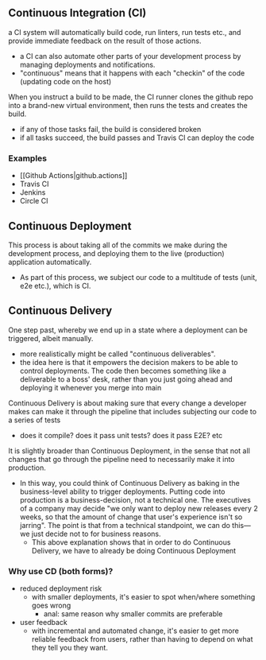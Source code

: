 
## Continuous Integration (CI)
a CI system will automatically build code, run linters, run tests etc., and provide immediate feedback on the result of those actions.
- a CI can also automate other parts of your development process by managing deployments and notifications.
- "continuous" means that it happens with each "checkin" of the code (updating code on the host)

When you instruct a build to be made, the CI runner clones the github repo into a brand-new virtual environment, then runs the tests and creates the build.
- if any of those tasks fail, the build is considered broken
- if all tasks succeed, the build passes and Travis CI can deploy the code

### Examples
- [[Github Actions|github.actions]]
- Travis CI
- Jenkins
- Circle CI

## Continuous Deployment
This process is about taking all of the commits we make during the development process, and deploying them to the live (production) application automatically.
- As part of this process, we subject our code to a multitude of tests (unit, e2e etc.), which is CI.

## Continuous Delivery
One step past, whereby we end up in a state where a deployment can be triggered, albeit manually.
- more realistically might be called "continuous deliverables".
- the idea here is that it empowers the decision makers to be able to control deployments. The code then becomes something like a deliverable to a boss' desk, rather than you just going ahead and deploying it whenever you merge into main

Continuous Delivery is about making sure that every change a developer makes can make it through the pipeline that includes subjecting our code to a series of tests 
- does it compile? does it pass unit tests? does it pass E2E? etc

It is slightly broader than Continuous Deployment, in the sense that not all changes that go through the pipeline need to necessarily make it into production.
- In this way, you could think of Continuous Delivery as baking in the business-level ability to trigger deployments. Putting code into production is a business-decision, not a technical one. The executives of a company may decide "we only want to deploy new releases every 2 weeks, so that the amount of change that user's experience isn't so jarring". The point is that from a technical standpoint, we can do this— we just decide not to for business reasons.
    - This above explanation shows that in order to do Continuous Delivery, we have to already be doing Continuous Deployment

### Why use CD (both forms)?
- reduced deployment risk
    - with smaller deployments, it's easier to spot when/where something goes wrong
        - anal: same reason why smaller commits are preferable
- user feedback
    - with incremental and automated change, it's easier to get more reliable feedback from users, rather than having to depend on what they tell you they want.
